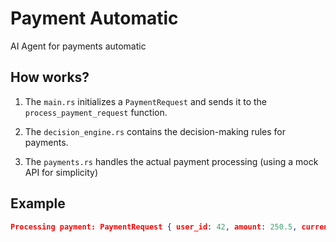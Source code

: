 # Payment Automatic

AI Agent for payments automatic

## How works?

1. The `main.rs` initializes a `PaymentRequest` and sends it to the `process_payment_request` function. 

2. The `decision_engine.rs` contains the decision-making rules for payments.

3. The `payments.rs` handles the actual payment processing (using a mock API for simplicity)

## Example

```json
Processing payment: PaymentRequest { user_id: 42, amount: 250.5, currency: "USD", purpose: "Subscription Payment" }
```